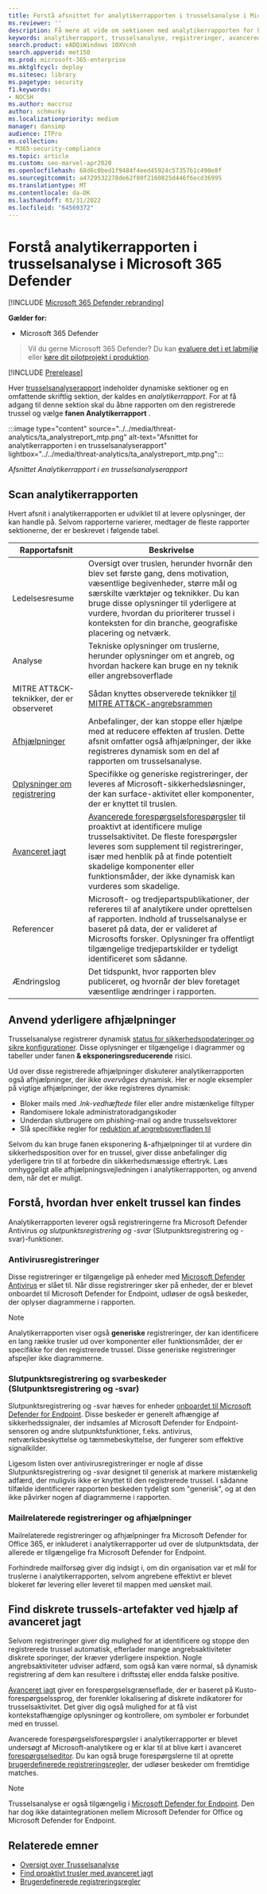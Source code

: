 ```yaml
---
title: Forstå afsnittet for analytikerrapporten i trusselsanalyse i Microsoft 365 Defender
ms.reviewer: ''
description: Få mere at vide om sektionen med analytikerrapporten for hver trusselsanalyserapport. Forstå, hvordan den giver oplysninger om trusler, afhjælpninger, registreringer, avancerede forespørgselsforespørgsler og meget mere.
keywords: analytikerrapport, trusselsanalyse, registreringer, avancerede forespørgselsforespørgsler, afhjælpninger,
search.product: eADQiWindows 10XVcnh
search.appverid: met150
ms.prod: microsoft-365-enterprise
ms.mktglfcycl: deploy
ms.sitesec: library
ms.pagetype: security
f1.keywords:
- NOCSH
ms.author: maccruz
author: schmurky
ms.localizationpriority: medium
manager: dansimp
audience: ITPro
ms.collection:
- M365-security-compliance
ms.topic: article
ms.custom: seo-marvel-apr2020
ms.openlocfilehash: 68d6c0bed1f9484f4eed45924c57357b1c490e8f
ms.sourcegitcommit: a4729532278de62f80f2160825d446f6ecd36995
ms.translationtype: MT
ms.contentlocale: da-DK
ms.lasthandoff: 03/31/2022
ms.locfileid: "64569372"
---
```

# <a name="understand-the-analyst-report-in-threat-analytics-in-microsoft-365-defender"></a>Forstå analytikerrapporten i trusselsanalyse i Microsoft 365 Defender

[!INCLUDE [Microsoft 365 Defender rebranding](../includes/microsoft-defender.md)]

**Gælder for:**

- Microsoft 365 Defender

> Vil du gerne Microsoft 365 Defender? Du kan [evaluere det i et labmiljø](m365d-evaluation.md?ocid=cx-docs-MTPtriallab) eller [køre dit pilotprojekt i produktion](m365d-pilot.md?ocid=cx-evalpilot).
>

[!INCLUDE [Prerelease](../includes/prerelease.md)]

Hver [trusselsanalyserapport](threat-analytics.md) indeholder dynamiske sektioner og en omfattende skriftlig sektion, der kaldes en _analytikerrapport_. For at få adgang til denne sektion skal du åbne rapporten om den registrerede trussel og vælge **fanen Analytikerrapport** .

:::image type="content" source="../../media/threat-analytics/ta_analystreport_mtp.png" alt-text="Afsnittet for analytikerrapporten i en trusselsanalyserapport" lightbox="../../media/threat-analytics/ta_analystreport_mtp.png":::

_Afsnittet Analytikerrapport i en trusselsanalyserapport_

## <a name="scan-the-analyst-report"></a>Scan analytikerrapporten

Hvert afsnit i analytikerrapporten er udviklet til at levere oplysninger, der kan handle på. Selvom rapporterne varierer, medtager de fleste rapporter sektionerne, der er beskrevet i følgende tabel.

| Rapportafsnit | Beskrivelse |
|--|--|
| Ledelsesresume | Oversigt over truslen, herunder hvornår den blev set første gang, dens motivation, væsentlige begivenheder, større mål og særskilte værktøjer og teknikker. Du kan bruge disse oplysninger til yderligere at vurdere, hvordan du prioriterer trussel i konteksten for din branche, geografiske placering og netværk. |
| Analyse | Tekniske oplysninger om truslerne, herunder oplysninger om et angreb, og hvordan hackere kan bruge en ny teknik eller angrebsoverflade |
| MITRE ATT&CK-teknikker, der er observeret | Sådan knyttes observerede teknikker [til MITRE ATT&CK-angrebsrammen](https://attack.mitre.org/) |
| [Afhjælpninger](#apply-additional-mitigations) | Anbefalinger, der kan stoppe eller hjælpe med at reducere effekten af truslen. Dette afsnit omfatter også afhjælpninger, der ikke registreres dynamisk som en del af rapporten om trusselsanalyse. |
| [Oplysninger om registrering](#understand-how-each-threat-can-be-detected) | Specifikke og generiske registreringer, der leveres af Microsoft-sikkerhedsløsninger, der kan surface-aktivitet eller komponenter, der er knyttet til truslen. |
| [Avanceret jagt](#find-subtle-threat-artifacts-using-advanced-hunting) | [Avancerede forespørgselsforespørgsler](advanced-hunting-overview.md) til proaktivt at identificere mulige trusselsaktivitet. De fleste forespørgsler leveres som supplement til registreringer, især med henblik på at finde potentielt skadelige komponenter eller funktionsmåder, der ikke dynamisk kan vurderes som skadelige. |
| Referencer | Microsoft- og tredjepartspublikationer, der refereres til af analytikere under oprettelsen af rapporten. Indhold af trusselsanalyse er baseret på data, der er valideret af Microsofts forsker. Oplysninger fra offentligt tilgængelige tredjepartskilder er tydeligt identificeret som sådanne. |
| Ændringslog | Det tidspunkt, hvor rapporten blev publiceret, og hvornår der blev foretaget væsentlige ændringer i rapporten. |

## <a name="apply-additional-mitigations"></a>Anvend yderligere afhjælpninger

Trusselsanalyse registrerer dynamisk [status for sikkerhedsopdateringer og sikre konfigurationer](threat-analytics.md#exposure-and-mitigations-review-list-of-mitigations-and-the-status-of-your-devices). Disse oplysninger er tilgængelige i diagrammer og tabeller under fanen **& eksponeringsreducerende** risici.

Ud over disse registrerede afhjælpninger diskuterer analytikerrapporten også afhjælpninger, der ikke _overvåges_ dynamisk. Her er nogle eksempler på vigtige afhjælpninger, der ikke registreres dynamisk:

- Bloker mails med _.lnk-vedhæftede_ filer eller andre mistænkelige filtyper
- Randomisere lokale administratoradgangskoder
- Underdan slutbrugere om phishing-mail og andre trusselsvektorer
- Slå specifikke regler for [reduktion af angrebsoverfladen til](/windows/security/threat-protection/microsoft-defender-atp/attack-surface-reduction)

Selvom du kan bruge fanen  eksponering &-afhjælpninger til at vurdere din sikkerhedsposition over for en trussel, giver disse anbefalinger dig yderligere trin til at forbedre din sikkerhedsmæssige eftertryk. Læs omhyggeligt alle afhjælpningsvejledningen i analytikerrapporten, og anvend dem, når det er muligt.

## <a name="understand-how-each-threat-can-be-detected"></a>Forstå, hvordan hver enkelt trussel kan findes

Analytikerrapporten leverer også registreringerne fra Microsoft Defender Antivirus _og slutpunktsregistrering og -svar_ (Slutpunktsregistrering og -svar)-funktioner.

### <a name="antivirus-detections"></a>Antivirusregistreringer

Disse registreringer er tilgængelige på enheder med [Microsoft Defender Antivirus](/windows/security/threat-protection/microsoft-defender-antivirus/microsoft-defender-antivirus-in-windows-10) er slået til. Når disse registreringer sker på enheder, der er blevet onboardet til Microsoft Defender for Endpoint, udløser de også beskeder, der oplyser diagrammerne i rapporten.

>[!NOTE]
>Analytikerrapporten viser også **generiske** registreringer, der kan identificere en lang række trusler ud over komponenter eller funktionsmåder, der er specifikke for den registrerede trussel. Disse generiske registreringer afspejler ikke diagrammerne.

### <a name="endpoint-detection-and-response-edr-alerts"></a>Slutpunktsregistrering og svarbeskeder (Slutpunktsregistrering og -svar)

Slutpunktsregistrering og -svar hæves for enheder [onboardet til Microsoft Defender for Endpoint](/windows/security/threat-protection/microsoft-defender-atp/onboard-configure). Disse beskeder er generelt afhængige af sikkerhedssignaler, der indsamles af Microsoft Defender for Endpoint-sensoren og andre slutpunktsfunktioner, f.eks. antivirus, netværksbeskyttelse og tæmmebeskyttelse, der fungerer som effektive signalkilder.

Ligesom listen over antivirusregistreringer er nogle af disse Slutpunktsregistrering og -svar designet til generisk at markere mistænkelig adfærd, der muligvis ikke er knyttet til den registrerede trussel. I sådanne tilfælde identificerer rapporten beskeden tydeligt som "generisk", og at den ikke påvirker nogen af diagrammerne i rapporten.

### <a name="email-related-detections-and-mitigations"></a>Mailrelaterede registreringer og afhjælpninger

Mailrelaterede registreringer og afhjælpninger fra Microsoft Defender for Office 365, er inkluderet i analytikerrapporter ud over de slutpunktsdata, der allerede er tilgængelige fra Microsoft Defender for Endpoint.

Forhindrede mailforsøg giver dig indsigt i, om din organisation var et mål for truslerne i analytikerrapporten, selvom angrebene effektivt er blevet blokeret før levering eller leveret til mappen med uønsket mail.

## <a name="find-subtle-threat-artifacts-using-advanced-hunting"></a>Find diskrete trussels-artefakter ved hjælp af avanceret jagt

Selvom registreringer giver dig mulighed for at identificere og stoppe den registrerede trussel automatisk, efterlader mange angrebsaktiviteter diskrete sporinger, der kræver yderligere inspektion. Nogle angrebsaktiviteter udviser adfærd, som også kan være normal, så dynamisk registrering af dem kan resultere i driftsstøj eller endda falske positive.

[Avanceret jagt](advanced-hunting-overview.md) giver en forespørgselsgrænseflade, der er baseret på Kusto-forespørgselssprog, der forenkler lokalisering af diskrete indikatorer for trusselsaktivitet. Det giver dig også mulighed for at få vist kontekstafhængige oplysninger og kontrollere, om symboler er forbundet med en trussel.

Avancerede forespørgselsforespørgsler i analytikerrapporter er blevet undersøgt af Microsoft-analytikere og er klar til at blive kørt i avanceret [forespørgselseditor](https://security.microsoft.com/advanced-hunting). Du kan også bruge forespørgslerne til at oprette [brugerdefinerede registreringsregler,](custom-detection-rules.md) der udløser beskeder om fremtidige matches.

>[!NOTE]
> Trusselsanalyse er også tilgængelig i [Microsoft Defender for Endpoint](/windows/security/threat-protection/microsoft-defender-atp/threat-analytics). Den har dog ikke dataintegrationen mellem Microsoft Defender for Office og Microsoft Defender for Endpoint.

## <a name="related-topics"></a>Relaterede emner

- [Oversigt over Trusselsanalyse](threat-analytics.md)
- [Find proaktivt trusler med avanceret jagt](advanced-hunting-overview.md)
- [Brugerdefinerede registreringsregler](custom-detection-rules.md)
